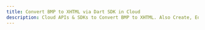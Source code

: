 ---title: Convert BMP to XHTML via Dart SDK in Clouddescription: Cloud APIs & SDKs to Convert BMP to XHTML. Also Create, Edit & Render Microsoft Word & OpenOffice documents in the Cloud.---